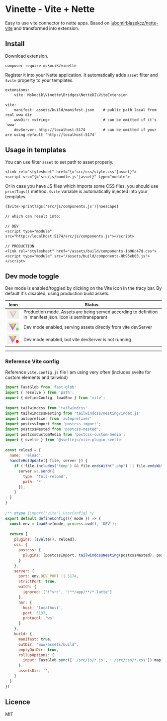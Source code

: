 # Vinette - Vite + Nette

Easy to use vite connector to nette apps. Based on [lubomirblazekcz/nette-vite](https://github.com/lubomirblazekcz/nette-vite) and transformed into extension.


## Install

Download extension.

```
composer require mskocik/vinette
```

Register it into your Nette application. It automatically adds `asset` filter and `$vite` property to your templates.


```neon
extensions:
	vite: Mskocik\Vinette\Bridges\NetteDI\ViteExtension

vite:
	manifest: assets/build/manifest.json    # public path local from real www dir
	wwwDir: <string>                        # can be omitted if it's 'www'
	devServer: http://localhost:5174        # can be omitted if your are using default 'http://localhost:5174'
```

## Usage in templates

You can use filter `asset` to set path to asset properly.

```latte
<link rel="stylesheet" href="{='src/css/style.css'|asset}">
<script src="{='src/js/bundle.js'|asset}" type="module">
```

Or in case you have JS files which imports some CSS files, you should use `printTags()` method. `$vite` variable is 
automatically injected into your templates.

```latte
{$vite->printTags('src/js/components.js')|noescape}

// which can result into:

// DEV
<script type="module" src="http://localhost:5174/src/js/components.js"></script>

// PRODUCTION
<link rel="stylesheet" href="/assets/build/components-1b96c47d.css">
<script type="module" src="/assets/build/components-8b95eb03.js"></script>
```

## Dev mode toggle

Dev mode is enabled/toggled by clicking on the Vite icon in the tracy bar. By default it's disabled, using production build assets.

| Icon | Status |
|-----|---------|
| <img src="https://raw.githubusercontent.com/mskocik/vinette/main/docs/icon-prod.png" alt="Production mode"> | Production mode. Assets are being served according to definition in `manifest.json. Icon is semitransparent |
| <img src="https://raw.githubusercontent.com/mskocik/vinette/main/docs/icon-running.png" alt="Enabled, running"> | Dev mode enabled, serving assets directly from vite devServer |
| <img src="https://raw.githubusercontent.com/mskocik/vinette/main/docs/icon-not-running.png" alt="Enabled, not running"> | Dev mode enabled, but vite devServer is not running |

---

### Reference Vite config

Reference `vite.config.js` file I am using very often (includes svelte for custom elements and tailwind)


```js
import FastGlob from 'fast-glob'
import { resolve } from 'path';
import { defineConfig, loadEnv } from 'vite';

import tailwindcss from 'tailwindcss'
import tailwindcssNesting from 'tailwindcss/nesting/index.js'
import autoprefixer from 'autoprefixer'
import postcssImport from 'postcss-import';
import postcssNested from 'postcss-nested';
import postcssCustomMedia from 'postcss-custom-media';
import { svelte } from '@sveltejs/vite-plugin-svelte'

const reload = {
  name: 'reload',
  handleHotUpdate({ file, server }) {
    if (!file.includes('temp') && file.endsWith(".php") || file.endsWith(".latte")) {
      server.ws.send({
        type: 'full-reload',
        path: '*',
      });
    }
  }
}

/** @type {import('vite').UserConfig} */
export default defineConfig(({ mode }) => {
  const env = loadEnv(mode, process.cwd(), 'DEV');

  return {
    plugins: [svelte(), reload],
    css: {
      postcss: {
        plugins: [postcssImport, tailwindcssNesting(postcssNested), postcssCustomMedia, tailwindcss, autoprefixer]
      }
    },
    server: {
      port: env.DEV_PORT || 5174,
      strictPort: true,
      watch: {
        ignored: ['!^src', '!**/app/**/*.latte']
      },
      hmr: {
        host: 'localhost',
        port: 5137,
        protocol: 'ws'
      }
    },
    build: {
      manifest: true,
      outDir: "www/assets/build",
      emptyOutDir: true,
      rollupOptions: {
        input: FastGlob.sync(['./src/js/*.js', './src/css/*.css']).map(entry => resolve(process.cwd(), entry)),
      },
      assetsDir: '',
    }
  }
})

```


## Licence

MIT
